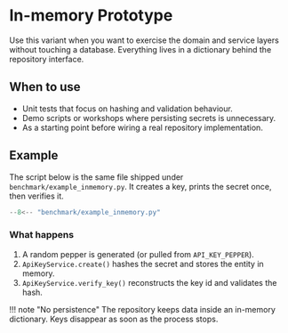 # In-memory Prototype

Use this variant when you want to exercise the domain and service layers without touching a database. Everything lives in a dictionary behind the repository interface.

## When to use

- Unit tests that focus on hashing and validation behaviour.
- Demo scripts or workshops where persisting secrets is unnecessary.
- As a starting point before wiring a real repository implementation.

## Example

The script below is the same file shipped under `benchmark/example_inmemory.py`. It creates a key, prints the secret once, then verifies it.

```python
--8<-- "benchmark/example_inmemory.py"
```

### What happens

1. A random pepper is generated (or pulled from `API_KEY_PEPPER`).
2. `ApiKeyService.create()` hashes the secret and stores the entity in memory.
3. `ApiKeyService.verify_key()` reconstructs the key id and validates the hash.

!!! note "No persistence"
    The repository keeps data inside an in-memory dictionary. Keys disappear as soon as the process stops.
